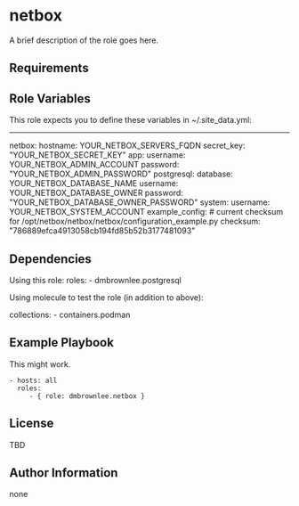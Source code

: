 netbox
=========

A brief description of the role goes here.

Requirements
------------


Role Variables
--------------
This role expects you to define these variables in ~/.site_data.yml:

---
netbox:
  hostname: YOUR_NETBOX_SERVERS_FQDN
  secret_key: "YOUR_NETBOX_SECRET_KEY"
  app:
    username: YOUR_NETBOX_ADMIN_ACCOUNT
    password: "YOUR_NETBOX_ADMIN_PASSWORD"
  postgresql:
    database: YOUR_NETBOX_DATABASE_NAME
    username: YOUR_NETBOX_DATABASE_OWNER
    password: "YOUR_NETBOX_DATABASE_OWNER_PASSWORD"
  system:
    username: YOUR_NETBOX_SYSTEM_ACCOUNT
  example_config:
    # current checksum for /opt/netbox/netbox/netbox/configuration_example.py
    checksum: "786889efca4913058cb194fd85b52b3177481093"


Dependencies
------------
Using this role:
  roles:
    - dmbrownlee.postgresql

Using molecule to test the role (in addition to above):

  collections:
    - containers.podman


Example Playbook
----------------

This might work.

    - hosts: all
      roles:
         - { role: dmbrownlee.netbox }

License
-------

TBD

Author Information
------------------

none
